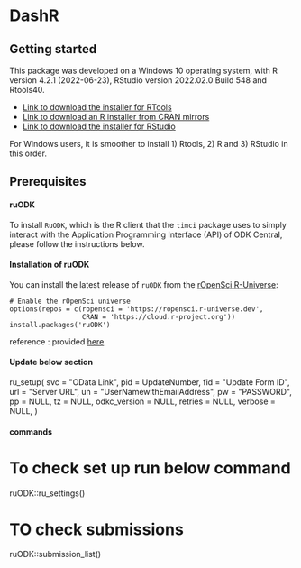 # DashR

## Getting started
This package was developed on a Windows 10 operating system, with R version 4.2.1 (2022-06-23), RStudio version 2022.02.0 Build 548 and Rtools40.

* [Link to download the installer for RTools](https://cran.r-project.org/bin/windows/Rtools/rtools40.html)
* [Link to download an R installer from CRAN mirrors](https://cran.r-project.org/mirrors.html)
* [Link to download the installer for RStudio](https://rstudio.com/products/rstudio/download/#download)

For Windows users, it is smoother to install 1) Rtools, 2) R and 3) RStudio in this order.

## Prerequisites

#### ruODK
To install `RuODK`, which is the R client that the `timci` package uses to simply interact with the Application Programming Interface (API) of ODK Central, please follow the instructions below.

#### Installation of ruODK
You can install the latest release of `ruODK` from the
[rOpenSci R-Universe](https://ropensci.r-universe.dev):

```{r r-universe, eval = FALSE}
# Enable the rOpenSci universe
options(repos = c(ropensci = 'https://ropensci.r-universe.dev',
                  CRAN = 'https://cloud.r-project.org'))
install.packages('ruODK')
```
reference : provided [here](https://docs.ropensci.org/ruODK/#install)

#### Update below section

ru_setup(
  svc = "OData Link",
  pid = UpdateNumber,
  fid = "Update Form ID",
  url = "Server URL",
  un =  "UserNamewithEmailAddress",
  pw =  "PASSWORD",
  pp = NULL,
  tz = NULL,
  odkc_version = NULL,
  retries = NULL,
  verbose = NULL,
)

#### commands

# To check set up run below command
ruODK::ru_settings()

# TO check submissions
ruODK::submission_list()

